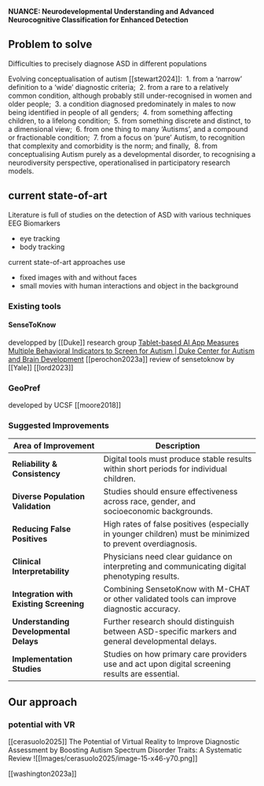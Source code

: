 **NUANCE: Neurodevelopmental Understanding and Advanced Neurocognitive Classification for Enhanced Detection**


## Problem to solve
Difficulties to precisely diagnose ASD in different populations

Evolving conceptualisation of autism [[stewart2024]]:
 1.  from a ‘narrow’ definition to a ‘wide’ diagnostic criteria; 
 2. from a rare to a relatively common condition, although probably still under-recognised in women and older people; 
 3. a condition diagnosed predominately in males to now being identified in people of all genders; 
 4. from something affecting children, to a lifelong condition; 
 5. from something discrete and distinct, to a dimensional view; 
 6. from one thing to many ‘Autisms’, and a compound or fractionable condition; 
 7. from a focus on ‘pure’ Autism, to recognition that complexity and comorbidity is the norm; and finally, 
 8. from conceptualising Autism purely as a developmental disorder, to recognising a neurodiversity perspective, operationalised in participatory research models.

## current state-of-art

Literature is full of studies on the detection of ASD with various techniques
EEG
Biomarkers
- eye tracking
- body tracking

current state-of-art approaches use
- fixed images with and without faces
- small movies with human interactions and object in the background

### Existing tools

#### SenseToKnow

developped by [[Duke]] research group 
[Tablet-based AI App Measures Multiple Behavioral Indicators to Screen for Autism | Duke Center for Autism and Brain Development](https://autismcenter.duke.edu/news/tablet-based-ai-app-measures-multiple-behavioral-indicators-screen-autism)
[[perochon2023a]] 
review of sensetoknow by [[Yale]]  [[lord2023]]

### GeoPref

developed by UCSF 
[[moore2018]]
### Suggested Improvements

|Area of Improvement|Description|
|---|---|
|**Reliability & Consistency**|Digital tools must produce stable results within short periods for individual children.|
|**Diverse Population Validation**|Studies should ensure effectiveness across race, gender, and socioeconomic backgrounds.|
|**Reducing False Positives**|High rates of false positives (especially in younger children) must be minimized to prevent overdiagnosis.|
|**Clinical Interpretability**|Physicians need clear guidance on interpreting and communicating digital phenotyping results.|
|**Integration with Existing Screening**|Combining SensetoKnow with M-CHAT or other validated tools can improve diagnostic accuracy.|
|**Understanding Developmental Delays**|Further research should distinguish between ASD-specific markers and general developmental delays.|
|**Implementation Studies**|Studies on how primary care providers use and act upon digital screening results are essential.|
## Our approach
### potential with VR
[[cerasuolo2025]] The Potential of Virtual Reality to Improve Diagnostic Assessment by Boosting Autism Spectrum Disorder Traits: A Systematic Review
![[Images/cerasuolo2025/image-15-x46-y70.png]]



[[washington2023a]]
